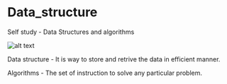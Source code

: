# Data_structure
Self study - Data Structures and algorithms

![alt text](https://media.geeksforgeeks.org/wp-content/cdn-uploads/20221017172544/Introduction-to-Data-Structures-and-Algorithms-DSA.png)

Data structure - It is way to store and retrive the data in efficient manner.

Algorithms - The set of instruction to solve any particular problem.
